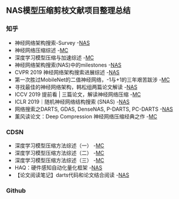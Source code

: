 ## NAS模型压缩剪枝文献项目整理总结

### 知乎
- 神经网络架构搜索-Survey -[NAS](https://zhuanlan.zhihu.com/p/97558421)
- 神经网络压缩综述 -[MC](https://zhuanlan.zhihu.com/p/58705979)
- 深度学习模型压缩与加速综述 -[MC](http://www.tensorinfinity.com/paper_167.html)
- 神经网络架构搜索(NAS)中的milestones -[NAS](https://zhuanlan.zhihu.com/p/94252445)
- CVPR 2019 神经网络架构搜索进展综述 -[NAS](https://zhuanlan.zhihu.com/p/75631943)
- 第一次胜过MobileNet的二值神经网络，-1与+1的三年艰苦跋涉 -[MC](https://zhuanlan.zhihu.com/p/103577082)
- 寻找最佳的神经网络架构，韩松组两篇论文解读 -[NAS](https://zhuanlan.zhihu.com/p/81302444)
- ICCV 2019 提前看 | 三篇论文，解读神经网络压缩 -[MC](https://zhuanlan.zhihu.com/p/87938736)
- ICLR 2019｜随机神经网络结构搜索 (SNAS) -[NAS](https://zhuanlan.zhihu.com/p/53920376)
- 网络搜索之DARTS, GDAS, DenseNAS, P-DARTS, PC-DARTS -[NAS](https://zhuanlan.zhihu.com/p/73740783)
- 薰风读论文：Deep Compression 神经网络压缩经典之作 -[MC](https://zhuanlan.zhihu.com/p/77737098)

### CDSN
- 深度学习模型压缩方法综述（一） -[MC](https://blog.csdn.net/wspba/article/details/75671573)
- 深度学习模型压缩方法综述（二） -[MC](https://blog.csdn.net/wspba/article/details/75675554)
- 深度学习模型压缩方法综述（三） -[MC](https://blog.csdn.net/wspba/article/details/76039135)
- HAQ：硬件感知自动化量化框架 -[NAS](https://blog.csdn.net/librahfacebook/article/details/95733314)
- 【论文阅读笔记】darts代码和论文结合阅读 -[NAS](https://blog.csdn.net/zxfhahaha/article/details/102747427?depth_1-utm_source=distribute.pc_relevant.none-task&utm_source=distribute.pc_relevant.none-task)


### Github
